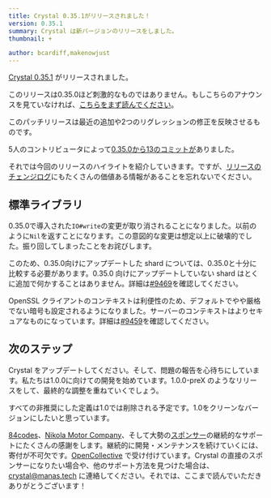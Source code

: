 ```yaml
---
title: Crystal 0.35.1がリリースされました！
version: 0.35.1
summary: Crystal は新バージョンのリリースをしました。
thumbnail: +

author: bcardiff,makenowjust
---
```


[Crystal 0.35.1](https://github.com/crystal-lang/crystal/releases/tag/0.35.1) がリリースされました。

このリリースは0.35.0ほど刺激的なものではありません。もしこちらのアナウンスを見ていなければ、[こちらをまず読んでください](/2020/06/09/crystal-0.35.0-released.html)。

このパッチリリースは最近の追加や2つのリグレッションの修正を反映させるものです。

5人のコントリビュータによって[0.35.0から13のコミットが](https://github.com/crystal-lang/crystal/compare/0.35.0...0.35.1)ありました。

それでは今回のリリースのハイライトを紹介していきます。ですが、[リリースのチェンジログ](https://github.com/crystal-lang/crystal/releases/tag/0.35.1)にもたくさんの価値ある情報があることを忘れないでください。

## 標準ライブラリ

0.35.0で導入された`IO#write`の変更が取り消されることになりました。以前のように`Nil`を返すことになります。この意図的な変更は想定以上に破壊的でした。振り回してしまったことをお詫びします。

このため、0.35.0向けにアップデートした shard については、0.35.0と十分に比較する必要があります。0.35.0 向けにアップデートしていない shard はとくに追加で何かすることはありません。詳細は[#9469](https://github.com/crystal-lang/crystal/pull/9469)を確認してください。

OpenSSL クライアントのコンテキストは利便性のため、デフォルトでやや厳格でない暗号も設定されるようになりました。サーバーのコンテキストはよりセキュアなものになっています。詳細は[#9459](https://github.com/crystal-lang/crystal/pull/9459)を確認してください。

## 次のステップ

Crystal をアップデートしてください。そして、問題の報告を心待ちにしています。私たちは1.0.0に向けての開発を始めています。1.0.0-preX のようなリリースをして、最終的な調整を重ねていくでしょう。

すべての非推奨にした定義は1.0では削除される予定です。1.0をクリーンなバージョンにしたいと思っています。

[84codes](https://www.84codes.com/)、[Nikola Motor Company](https://nikolamotor.com/)、そして大勢の[スポンサー](/sponsors)の継続的なサポートにたくさんの感謝をします。継続的に開発・メンテナンスを続けていくには、寄付が不可欠です。[OpenCollective](https://opencollective.com/crystal-lang) で受け付けています。Crystal の直接のスポンサーになりたい場合や、他のサポート方法を見つけた場合は、[crystal@manas.tech](mailto:crystal@manas.tech) に連絡してください。それでは、ここまで読んでいただきありがとうございます！
